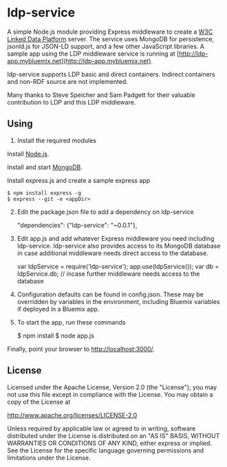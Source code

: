 # ldp-service

A simple Node.js module providing Express middleware to create a [W3C Linked Data Platform](http://www.w3.org/2012/ldp) server. The service uses MongoDB for persistence, jsonld.js for JSON-LD support, and a few other JavaScript libraries.  A sample app using the LDP middleware service is running at [http://ldp-app.mybluemix.net](http://ldp-app.mybluemix.net).

ldp-service supports LDP basic and direct containers. Indirect
containers and non-RDF source are not implemented.

Many thanks to Steve Speicher and Sam Padgett for their valuable contribution to LDP and this LDP middleware.


## Using

1) Install the required modules

Install [Node.js](http://nodejs.org). 

Install and start [MongoDB](http://docs.mongodb.org/manual/installation/).

Install express.js and create a sample express app

	$ npm install express -g
	$ express --git -e <appDir>

2) Edit the package.json file to add a dependency on ldp-service

	"dependencies": {"ldp-service": "~0.0.1"},

3) Edit app.js and add whatever Express middleware you need including ldp-service. ldp-service also provides access to its MongoDB database in case additional middleware needs direct access to the database.

	var ldpService = require('ldp-service');
	app.use(ldpService());
	var db = ldpService.db; // incase further middleware needs access to the database

4) Configuration defaults can be found in config.json. These may be overridden by variables in the environment, including Bluemix variables if deployed in a Bluemix app.

5) To start the app, run these commands

    $ npm install
    $ node app.js

Finally, point your browser to
[http://localhost:3000/](http://localhost:3000/).

## License

Licensed under the Apache License, Version 2.0 (the "License");
you may not use this file except in compliance with the License.
You may obtain a copy of the License at

   http://www.apache.org/licenses/LICENSE-2.0

Unless required by applicable law or agreed to in writing, software
distributed under the License is distributed on an "AS IS" BASIS,
WITHOUT WARRANTIES OR CONDITIONS OF ANY KIND, either express or implied.
See the License for the specific language governing permissions and
limitations under the License.

